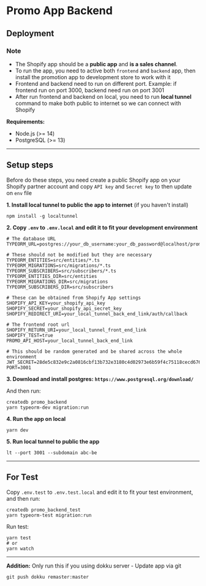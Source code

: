 # Promo App Backend

## Deployment

### Note

- The Shopify app should be a **public app** and **is a sales channel**.
- To run the app, you need to active both `frontend` and `backend` app, then install the promotion app to development store to work with it
- Frontend and backend need to run on different port. Example: if frontend run on port 3000, backend need run on port 3001
- After run frontend and backend on local, you need to run **local tunnel** command to make both public to internet so we can connect with Shopify

**Requirements:**

- Node.js (>= 14)
- PostgreSQL (>= 13)

---

## Setup steps

Before do these steps, you need create a public Shopify app on your Shopify partner account and copy `API key` and `Secret key` to then update on `env` file

**1. Install **local tunnel** to public the app to internet** (if you haven't install)

```
npm install -g localtunnel
```

**2. Copy `.env` to `.env.local` and edit it to fit your development environment**

```
# The database URL
TYPEORM_URL=postgres://your_db_username:your_db_password@localhost/promo_backend

# These should not be modified but they are necessary
TYPEORM_ENTITIES=src/entities/*.ts
TYPEORM_MIGRATIONS=src/migrations/*.ts
TYPEORM_SUBSCRIBERS=src/subscribers/*.ts
TYPEORM_ENTITIES_DIR=src/entities
TYPEORM_MIGRATIONS_DIR=src/migrations
TYPEORM_SUBSCRIBERS_DIR=src/subscribers

# These can be obtained from Shopify App settings
SHOPIFY_API_KEY=your_shopify_api_key
SHOPIFY_SECRET=your_shopify_api_secret_key
SHOPIFY_REDIRECT_URI=your_local_tunnel_back_end_link/auth/callback

# The frontend root url
SHOPIFY_RETURN_URI=your_local_tunnel_front_end_link
SHOPIFY_TEST=true
PROMO_API_HOST=your_local_tunnel_back_end_link

# This should be random generated and be shared across the whole environment
JWT_SECRET=28de5c832e9c2a0816cbf13b732e3180c4d02973e6b59f4c75118cecd67653f797b9b88dbbc3b27c17bf9c1033adc51e982f25e5b556b1883ecf4664ded5e07c
PORT=3001
```

**3. Download and install postgres: `https://www.postgresql.org/download/`**

And then run:

```
createdb promo_backend
yarn typeorm-dev migration:run
```

**4. Run the app on local**

```
yarn dev
```

**5. Run local tunnel to public the app**

```
lt --port 3001 --subdomain abc-be
```

---

## For Test

Copy `.env.test` to `.env.test.local` and edit it to fit your test environment, and then run:

```
createdb promo_backend_test
yarn typeorm-test migration:run
```

Run test:

```
yarn test
# or
yarn watch
```

---

**Addition:**
Only run this if you using dokku server - Update app via git

```
git push dokku remaster:master
```
